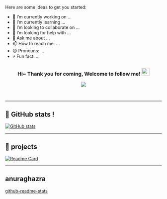 Here are some ideas to get you started:

- 🔭 I’m currently working on ...
- 🌱 I’m currently learning ...
- 👯 I’m looking to collaborate on ...
- 🤔 I’m looking for help with ...
- 💬 Ask me about ...
- 📫 How to reach me: ...
- 😄 Pronouns: ...
- ⚡ Fun fact: ...

<h3 align="center">
    Hi~ Thank you for coming, Welcome to follow me!
    <img src="https://media.giphy.com/media/hvRJCLFzcasrR4ia7z/giphy.gif" width="25px">
</h3>

<p align="center">
    <img src="https://readme-typing-svg.herokuapp.com?color=e65e2a&width=380&height=45&lines=Now+java+developer;Target+full-stack+developer;Always+learning+new+things">
</p>


<br/>


---------
## 🎉 **GitHub stats !**

[![GitHub stats](https://github-readme-stats.vercel.app/api?username=yudady01)](https://github.com/yudady01/github-readme-stats)



---------
## 📘 **projects**

[![Readme Card](https://github-readme-stats.vercel.app/api/pin/?username=yudady&repo=dockerfiles)](https://github.com/yudady/dockerfiles)


---------
## anuraghazra

[github-readme-stats](https://github.com/anuraghazra/github-readme-stats/blob/master/docs/readme_cn.md)





